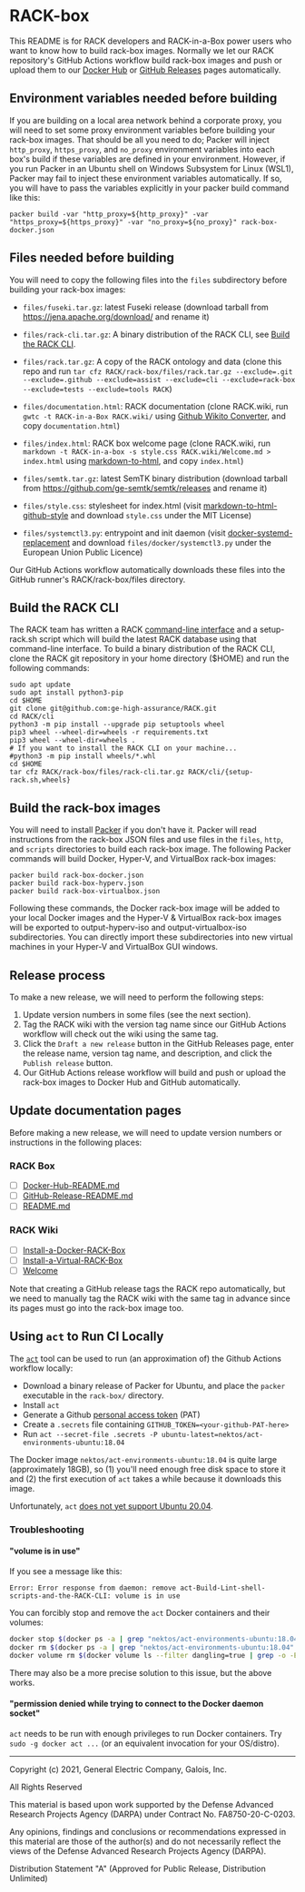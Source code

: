 <!-- markdownlint-disable line-length -->

# RACK-box

This README is for RACK developers and RACK-in-a-Box power users who
want to know how to build rack-box images.  Normally we let our RACK
repository's GitHub Actions workflow build rack-box images and push or
upload them to our [Docker
Hub](https://hub.docker.com/repository/docker/gehighassurance/rack-box) or
[GitHub Releases](https://github.com/ge-high-assurance/RACK/releases)
pages automatically.

## Environment variables needed before building

If you are building on a local area network behind a corporate proxy,
you will need to set some proxy environment variables before building
your rack-box images.  That should be all you need to do; Packer will
inject `http_proxy`, `https_proxy`, and `no_proxy` environment
variables into each box's build if these variables are defined in your
environment.  However, if you run Packer in an Ubuntu shell on Windows
Subsystem for Linux (WSL1), Packer may fail to inject these
environment variables automatically.  If so, you will have to pass the
variables explicitly in your packer build command like this:

`packer build -var "http_proxy=${http_proxy}" -var "https_proxy=${https_proxy}" -var "no_proxy=${no_proxy}" rack-box-docker.json`

## Files needed before building

You will need to copy the following files into the `files`
subdirectory before building your rack-box images:

- `files/fuseki.tar.gz`: latest Fuseki release (download tarball from
  <https://jena.apache.org/download/> and rename it)

- `files/rack-cli.tar.gz`: A binary distribution of the RACK CLI, see
  [Build the RACK CLI](#Build-the-RACK-CLI).

- `files/rack.tar.gz`: A copy of the RACK ontology and data (clone
  this repo and run `tar cfz RACK/rack-box/files/rack.tar.gz
  --exclude=.git --exclude=.github --exclude=assist --exclude=cli
  --exclude=rack-box --exclude=tests --exclude=tools RACK`)

- `files/documentation.html`: RACK documentation (clone RACK.wiki, run
  `gwtc -t RACK-in-a-Box RACK.wiki/` using [Github Wikito
  Converter](https://github.com/yakivmospan/github-wikito-converter),
  and copy `documentation.html`)

- `files/index.html`: RACK box welcome page (clone RACK.wiki, run
  `markdown -t RACK-in-a-box -s style.css RACK.wiki/Welcome.md >
  index.html` using
  [markdown-to-html](https://github.com/cwjohan/markdown-to-html), and
  copy `index.html`)

- `files/semtk.tar.gz`: latest SemTK binary distribution (download
  tarball from <https://github.com/ge-semtk/semtk/releases> and rename
  it)

- `files/style.css`: stylesheet for index.html (visit
  [markdown-to-html-github-style](https://github.com/KrauseFx/markdown-to-html-github-style)
  and download `style.css` under the MIT License)

- `files/systemctl3.py`: entrypoint and init daemon (visit
  [docker-systemd-replacement](https://github.com/gdraheim/docker-systemctl-replacement)
  and download `files/docker/systemctl3.py` under the European Union
  Public Licence)

Our GitHub Actions workflow automatically downloads these files into
the GitHub runner's RACK/rack-box/files directory.

## Build the RACK CLI

The RACK team has written a RACK [command-line
interface](https://github.com/ge-high-assurance/RACK/tree/master/cli)
and a setup-rack.sh script which will build the latest RACK database
using that command-line interface.  To build a binary distribution of
the RACK CLI, clone the RACK git repository in your home directory
($HOME) and run the following commands:

<!--
Note for documentation authors: These instructions should be kept in sync with
the Github Actions workflows.
-->

```shell
sudo apt update
sudo apt install python3-pip
cd $HOME
git clone git@github.com:ge-high-assurance/RACK.git
cd RACK/cli
python3 -m pip install --upgrade pip setuptools wheel
pip3 wheel --wheel-dir=wheels -r requirements.txt
pip3 wheel --wheel-dir=wheels .
# If you want to install the RACK CLI on your machine...
#python3 -m pip install wheels/*.whl
cd $HOME
tar cfz RACK/rack-box/files/rack-cli.tar.gz RACK/cli/{setup-rack.sh,wheels}
```

## Build the rack-box images

You will need to install [Packer](https://www.packer.io/) if you don't
have it.  Packer will read instructions from the rack-box JSON files
and use files in the `files`, `http`, and `scripts` directories to
build each rack-box image.  The following Packer commands will build
Docker, Hyper-V, and VirtualBox rack-box images:

```shell
packer build rack-box-docker.json
packer build rack-box-hyperv.json
packer build rack-box-virtualbox.json
```

Following these commands, the Docker rack-box image will be added to
your local Docker images and the Hyper-V & VirtualBox rack-box images
will be exported to output-hyperv-iso and output-virtualbox-iso
subdirectories.  You can directly import these subdirectories into new
virtual machines in your Hyper-V and VirtualBox GUI windows.

## Release process

To make a new release, we will need to perform the following steps:

1. Update version numbers in some files (see the next section).
2. Tag the RACK wiki with the version tag name since our GitHub
   Actions workflow will check out the wiki using the same tag.
3. Click the `Draft a new release` button in the GitHub Releases page,
   enter the release name, version tag name, and description, and
   click the `Publish release` button.
4. Our GitHub Actions release workflow will build and push or upload
   the rack-box images to Docker Hub and GitHub automatically.

## Update documentation pages

Before making a new release, we will need to update version numbers or
instructions in the following places:

### RACK Box

- [ ] [Docker-Hub-README.md](Docker-Hub-README.md)
- [ ] [GitHub-Release-README.md](GitHub-Release-README.md)
- [ ] [README.md](README.md)

### RACK Wiki

- [ ] [Install-a-Docker-RACK-Box](https://github.com/ge-high-assurance/RACK/wiki/Install-a-Docker-RACK-Box)
- [ ] [Install-a-Virtual-RACK-Box](https://github.com/ge-high-assurance/RACK/wiki/Install-a-Virtual-RACK-Box)
- [ ] [Welcome](https://github.com/ge-high-assurance/RACK/wiki/Welcome)

Note that creating a GitHub release tags the RACK repo automatically,
but we need to manually tag the RACK wiki with the same tag in advance
since its pages must go into the rack-box image too.

## Using `act` to Run CI Locally

The [`act`][act] tool can be used to run (an
approximation of) the Github Actions workflow locally:

- Download a binary release of Packer for Ubuntu, and place the `packer`
  executable in the `rack-box/` directory.
- Install `act`
- Generate a Github [personal access token][PAT] (PAT)
- Create a `.secrets` file containing `GITHUB_TOKEN=<your-github-PAT-here>`
- Run `act --secret-file .secrets -P ubuntu-latest=nektos/act-environments-ubuntu:18.04`

The Docker image `nektos/act-environments-ubuntu:18.04` is quite large
(approximately 18GB), so (1) you'll need enough free disk space to store it and
(2) the first execution of `act` takes a while because it downloads this image.

Unfortunately, `act` [does not yet support Ubuntu
20.04](https://github.com/nektos/act-environments/issues/4).

### Troubleshooting

#### "volume is in use"

If you see a message like this:

```text
Error: Error response from daemon: remove act-Build-Lint-shell-scripts-and-the-RACK-CLI: volume is in use
```

You can forcibly stop and remove the `act` Docker containers and their volumes:

```bash
docker stop $(docker ps -a | grep "nektos/act-environments-ubuntu:18.04" | awk '{print $1}')
docker rm $(docker ps -a | grep "nektos/act-environments-ubuntu:18.04" | awk '{print $1}')
docker volume rm $(docker volume ls --filter dangling=true | grep -o -E "act-.+$")
```

There may also be a more precise solution to this issue, but the above works.

#### "permission denied while trying to connect to the Docker daemon socket"

`act` needs to be run with enough privileges to run Docker containers. Try
`sudo -g docker act ...` (or an equivalent invocation for your OS/distro).

[act]: (https://github.com/nektos/act)
[PAT]: https://docs.github.com/en/free-pro-team@latest/github/authenticating-to-github/creating-a-personal-access-token

---
Copyright (c) 2021, General Electric Company, Galois, Inc.

All Rights Reserved

This material is based upon work supported by the Defense Advanced Research Projects Agency (DARPA) under Contract No. FA8750-20-C-0203.

Any opinions, findings and conclusions or recommendations expressed in this material are those of the author(s) and do not necessarily reflect the views of the Defense Advanced Research Projects Agency (DARPA).

Distribution Statement "A" (Approved for Public Release, Distribution Unlimited)
